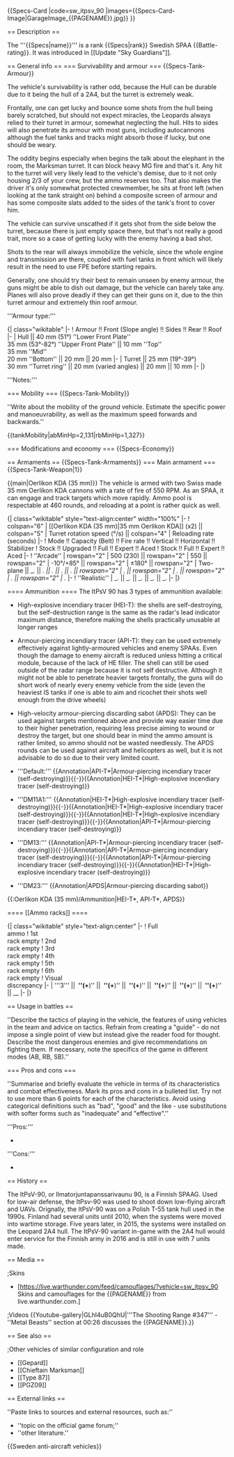 {{Specs-Card
|code=sw_itpsv_90
|images={{Specs-Card-Image|GarageImage_{{PAGENAME}}.jpg}}
}}

== Description ==
<!-- ''In the description, the first part should be about the history of the creation and combat usage of the vehicle, as well as its key features. In the second part, tell the reader about the ground vehicle in the game. Insert a screenshot of the vehicle, so that if the novice player does not remember the vehicle by name, he will immediately understand what kind of vehicle the article is talking about.'' -->
The '''{{Specs|name}}''' is a rank {{Specs|rank}} Swedish SPAA {{Battle-rating}}. It was introduced in [[Update "Sky Guardians"]].

== General info ==
=== Survivability and armour ===
{{Specs-Tank-Armour}}
<!-- ''Describe armour protection. Note the most well protected and key weak areas. Appreciate the layout of modules as well as the number and location of crew members. Is the level of armour protection sufficient, is the placement of modules helpful for survival in combat? If necessary use a visual template to indicate the most secure and weak zones of the armour.'' -->
The vehicle's survivability is rather odd, because the Hull can be durable due to it being the hull of a 2A4, but the turret is extremely weak.

Frontally, one can get lucky and bounce some shots from the hull being barely scratched, but should not expect miracles, the Leopards always relied to their turret in armour, somewhat neglecting the hull. Hits to sides will also penetrate its armour with most guns, including autocannons although the fuel tanks and tracks might absorb those if lucky, but one should be weary.

The oddity begins especially when begins the talk about the elephant in the room, the Marksman turret. It can block heavy MG fire and that's it. Any hit to the turret will very likely lead to the vehicle's demise, due to it not only housing 2/3 of your crew, but the ammo reserves too. That also makes the driver it's only somewhat protected crewmember, he sits at front left (when looking at the tank straight on) behind a composite screen of armour and has some composite slats added to the sides of the tank's front to cover him. 

The vehicle can survive unscathed if it gets shot from the side below the turret, because there is just empty space there, but that's not really a good trait, more so a case of getting lucky with the enemy having a bad shot.

Shots to the rear will always immobilize the vehicle, since the whole engine and transmission are there, coupled with fuel tanks in front which will likely result in the need to use FPE before starting repairs.

Generally, one should try their best to remain unseen by enemy armour, the guns might be able to dish out damage, but the vehicle can barely take any. Planes will also prove deadly if they can get their guns on it, due to the thin turret armour and extremely thin roof armour. 

'''Armour type:''' <!-- The types of armour present on the vehicle and their general locations -->
<!-- Example: * Rolled homogeneous armour (Front, Side, Rear, Hull roof)
* Cast homogeneous armour (Turret, Transmission area) -->

{| class="wikitable"
|-
! Armour !! Front (Slope angle) !! Sides !! Rear !! Roof
|-
| Hull || 40 mm (51°) ''Lower Front Plate'' <br> 35 mm (53°-82°) ''Upper Front Plate'' || 10 mm ''Top'' <br> 35 mm ''Mid'' <br> 20 mm ''Bottom'' || 20 mm || 20 mm
|-
| Turret || 25 mm (19°-39°) <br> 30 mm ''Turret ring'' || 20 mm (varied angles) || 20 mm || 10 mm
|-
|}

'''Notes:''' <!-- Any additional notes which the user needs to be aware of -->
<!-- Example: * Suspension wheels are 20 mm thick, tracks are 30 mm thick, and torsion bars are 60 mm thick. -->

=== Mobility ===
{{Specs-Tank-Mobility}}
<!-- ''Write about the mobility of the ground vehicle. Estimate the specific power and manoeuvrability, as well as the maximum speed forwards and backwards.'' -->
''Write about the mobility of the ground vehicle. Estimate the specific power and manoeuvrability, as well as the maximum speed forwards and backwards.''

{{tankMobility|abMinHp=2,131|rbMinHp=1,327}}

=== Modifications and economy ===
{{Specs-Economy}}

== Armaments ==
{{Specs-Tank-Armaments}}
=== Main armament ===
{{Specs-Tank-Weapon|1}}
<!-- ''Give the reader information about the characteristics of the main gun. Assess its effectiveness in a battle based on the reloading speed, ballistics and the power of shells. Do not forget about the flexibility of the fire, that is how quickly the cannon can be aimed at the target, open fire on it and aim at another enemy. Add a link to the main article on the gun: <code><nowiki>{{main|Name of the weapon}}</nowiki></code>. Describe in general terms the ammunition available for the main gun. Give advice on how to use them and how to fill the ammunition storage.'' -->
{{main|Oerlikon KDA (35 mm)}}
The vehicle is armed with two Swiss made 35 mm Oerlikon KDA cannons with a rate of fire of 550 RPM. As an SPAA, it can engage and track targets which move rapidly. Ammo pool is respectable at 460 rounds, and reloading at a point is rather quick as well.

{| class="wikitable" style="text-align:center" width="100%"
|-
! colspan="6" | [[Oerlikon KDA (35 mm)|35 mm Oerlikon KDA]] (x2) || colspan="5" | Turret rotation speed (°/s) || colspan="4" | Reloading rate (seconds)
|-
! Mode !! Capacity (Belt) !! Fire rate !! Vertical !! Horizontal !! Stabilizer
! Stock !! Upgraded !! Full !! Expert !! Aced
! Stock !! Full !! Expert !! Aced
|-
! ''Arcade''
| rowspan="2" | 500 (230) || rowspan="2" | 550 || rowspan="2" | -10°/+85° || rowspan="2" | ±180° || rowspan="2" | Two-plane || __._ || __._ || __._ || __._ || __._ || rowspan="2" | _.__ || rowspan="2" | _.__ || rowspan="2" | _.__ || rowspan="2" | _.__
|-
! ''Realistic''
| __._ || __._ || __._ || __._ || __._
|-
|}

==== Ammunition ====
The ItPsV 90 has 3 types of ammunition available:
* High-explosive incendiary tracer (HEI-T): the shells are self-destroying, but the self-destruction range is the same as the radar's lead indicator maximum distance, therefore making the shells practically unusable at longer ranges
* Armour-piercing incendiary tracer (API-T): they can be used extremely effectively against lightly-armoured vehicles and enemy SPAAs. Even though the damage to enemy aircraft is reduced unless hitting a critical module, because of the lack of HE filler. The shell can still be used outside of the radar range because it is not self destructive. Although it might not be able to penetrate heavier targets frontally, the guns will do short work of nearly every enemy vehicle from the side (even the heaviest IS tanks if one is able to aim and ricochet their shots well enough from the drive wheels) 
* High-velocity armour-piercing discarding sabot (APDS): They can be used against targets mentioned above and provide way easier time due to their higher penetration, requiring less precise aiming to wound or destroy the target, but one should bear in mind the ammo amount is rather limited, so ammo should not be wasted needlessly. The APDS rounds can be used against aircraft and helicopters as well, but it is not advisable to do so due to their very limited count.

* '''Default:''' {{Annotation|API-T*|Armour-piercing incendiary tracer (self-destroying)}}{{-}}{{Annotation|HEI-T*|High-explosive incendiary tracer (self-destroying)}}
* '''DM11A1:''' {{Annotation|HEI-T*|High-explosive incendiary tracer (self-destroying)}}{{-}}{{Annotation|HEI-T*|High-explosive incendiary tracer (self-destroying)}}{{-}}{{Annotation|HEI-T*|High-explosive incendiary tracer (self-destroying)}}{{-}}{{Annotation|API-T*|Armour-piercing incendiary tracer (self-destroying)}}
* '''DM13:''' {{Annotation|API-T*|Armour-piercing incendiary tracer (self-destroying)}}{{-}}{{Annotation|API-T*|Armour-piercing incendiary tracer (self-destroying)}}{{-}}{{Annotation|API-T*|Armour-piercing incendiary tracer (self-destroying)}}{{-}}{{Annotation|HEI-T*|High-explosive incendiary tracer (self-destroying)}}
* '''DM23:''' {{Annotation|APDS|Armour-piercing discarding sabot}}

{{:Oerlikon KDA (35 mm)/Ammunition|HEI-T*, API-T*, APDS}}

==== [[Ammo racks]] ====
<!-- [[File:Ammoracks_{{PAGENAME}}.png|right|thumb|x250px|[[Ammo racks]] of the {{PAGENAME}}]] -->
<!-- '''Last updated:''' -->
{| class="wikitable" style="text-align:center"
|-
! Full<br>ammo
! 1st<br>rack empty
! 2nd<br>rack empty
! 3rd<br>rack empty
! 4th<br>rack empty
! 5th<br>rack empty
! 6th<br>rack empty
! Visual<br>discrepancy
|-
| '''3''' || __&nbsp;''(+__)'' || __&nbsp;''(+__)'' || __&nbsp;''(+__)'' || __&nbsp;''(+__)'' || __&nbsp;''(+__)'' || __&nbsp;''(+__)'' || __
|-
|}

== Usage in battles ==
<!-- ''Describe the tactics of playing in the vehicle, the features of using vehicles in the team and advice on tactics. Refrain from creating a "guide" - do not impose a single point of view but instead give the reader food for thought. Describe the most dangerous enemies and give recommendations on fighting them. If necessary, note the specifics of the game in different modes (AB, RB, SB).'' -->
''Describe the tactics of playing in the vehicle, the features of using vehicles in the team and advice on tactics. Refrain from creating a "guide" - do not impose a single point of view but instead give the reader food for thought. Describe the most dangerous enemies and give recommendations on fighting them. If necessary, note the specifics of the game in different modes (AB, RB, SB).''

=== Pros and cons ===
<!-- ''Summarise and briefly evaluate the vehicle in terms of its characteristics and combat effectiveness. Mark its pros and cons in a bulleted list. Try not to use more than 6 points for each of the characteristics. Avoid using categorical definitions such as "bad", "good" and the like - use substitutions with softer forms such as "inadequate" and "effective".'' -->
''Summarise and briefly evaluate the vehicle in terms of its characteristics and combat effectiveness. Mark its pros and cons in a bulleted list. Try not to use more than 6 points for each of the characteristics. Avoid using categorical definitions such as "bad", "good" and the like - use substitutions with softer forms such as "inadequate" and "effective".''

'''Pros:'''

*

'''Cons:'''

*

== History ==
<!-- ''Describe the history of the creation and combat usage of the vehicle in more detail than in the introduction. If the historical reference turns out to be too long, take it to a separate article, taking a link to the article about the vehicle and adding a block "/History" (example: <nowiki>https://wiki.warthunder.com/(Vehicle-name)/History</nowiki>) and add a link to it here using the <code>main</code> template. Be sure to reference text and sources by using <code><nowiki><ref></ref></nowiki></code>, as well as adding them at the end of the article with <code><nowiki><references /></nowiki></code>. This section may also include the vehicle's dev blog entry (if applicable) and the in-game encyclopedia description (under <code><nowiki>=== In-game description ===</nowiki></code>, also if applicable).'' -->
The ItPsV-90, or Ilmatorjuntapanssarivaunu 90, is a Finnish SPAAG. Used for low-air defense, the ItPsv-90 was used to shoot down low-flying aircraft and UAVs. Orignally, the ItPsV-90 was on a Polish T-55 tank hull used in the 1990s. Finland had several units until 2010, when the systems were moved into wartime storage. Five years later, in 2015, the systems were installed on the Leopard 2A4 hull. The ItPsV-90 variant in-game with the 2A4 hull would enter service for the Finnish army in 2016 and is still in use with 7 units made.

== Media ==
<!-- ''Excellent additions to the article would be video guides, screenshots from the game, and photos.'' -->

;Skins
* [https://live.warthunder.com/feed/camouflages/?vehicle=sw_itpsv_90 Skins and camouflages for the {{PAGENAME}} from live.warthunder.com.]

;Videos
{{Youtube-gallery|GLhl4uB0QhU|'''The Shooting Range #347''' - ''Metal Beasts'' section at 00:26 discusses the {{PAGENAME}}.}}

== See also ==
<!-- ''Links to the articles on the War Thunder Wiki that you think will be useful for the reader, for example:''
* ''reference to the series of the vehicles;''
* ''links to approximate analogues of other nations and research trees.'' -->

;Other vehicles of similar configuration and role
* [[Gepard]]
* [[Chieftain Marksman]]
* [[Type 87]]
* [[PGZ09]]

== External links ==
<!-- ''Paste links to sources and external resources, such as:''
* ''topic on the official game forum;''
* ''other literature.'' -->
''Paste links to sources and external resources, such as:''

* ''topic on the official game forum;''
* ''other literature.''

{{Sweden anti-aircraft vehicles}}